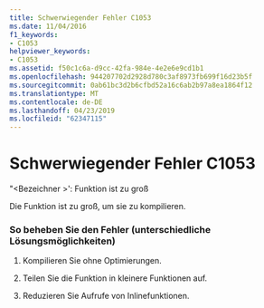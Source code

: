 ```yaml
---
title: Schwerwiegender Fehler C1053
ms.date: 11/04/2016
f1_keywords:
- C1053
helpviewer_keywords:
- C1053
ms.assetid: f50c1c6a-d9cc-42fa-984e-4e2e6e9cd1b1
ms.openlocfilehash: 944207702d2928d780c3af8973fb699f16d23b5f
ms.sourcegitcommit: 0ab61bc3d2b6cfbd52a16c6ab2b97a8ea1864f12
ms.translationtype: MT
ms.contentlocale: de-DE
ms.lasthandoff: 04/23/2019
ms.locfileid: "62347115"
---
```

# <a name="fatal-error-c1053"></a>Schwerwiegender Fehler C1053

"\<Bezeichner >': Funktion ist zu groß

Die Funktion ist zu groß, um sie zu kompilieren.

### <a name="to-fix-by-using-the-following-possible-solutions"></a>So beheben Sie den Fehler (unterschiedliche Lösungsmöglichkeiten)

1. Kompilieren Sie ohne Optimierungen.

1. Teilen Sie die Funktion in kleinere Funktionen auf.

1. Reduzieren Sie Aufrufe von Inlinefunktionen.